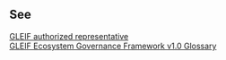 ## See
[GLEIF authorized representative](gleif-authorized-representative)  
[GLEIF Ecosystem Governance Framework v1.0 Glossary](https://www.gleif.org/media/pages/vlei/introducing-the-vlei-ecosystem-governance-framework/0349aa74c5-1678443743/2022-12-16_verifiable-lei-_vlei_-ecosystem-governance-framework-glossary_v1.0_final.pdf)